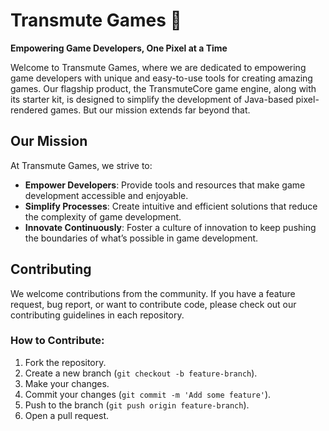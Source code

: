 # Transmute Games 🧪

**Empowering Game Developers, One Pixel at a Time**

Welcome to Transmute Games, where we are dedicated to empowering game developers with unique and easy-to-use tools for creating amazing games. Our flagship product, the TransmuteCore game engine, along with its starter kit, is designed to simplify the development of Java-based pixel-rendered games. But our mission extends far beyond that.

## Our Mission

At Transmute Games, we strive to:
- **Empower Developers**: Provide tools and resources that make game development accessible and enjoyable.
- **Simplify Processes**: Create intuitive and efficient solutions that reduce the complexity of game development.
- **Innovate Continuously**: Foster a culture of innovation to keep pushing the boundaries of what’s possible in game development.

## Contributing

We welcome contributions from the community. If you have a feature request, bug report, or want to contribute code, please check out our contributing guidelines in each repository.

### How to Contribute:
1. Fork the repository.
2. Create a new branch (`git checkout -b feature-branch`).
3. Make your changes.
4. Commit your changes (`git commit -m 'Add some feature'`).
5. Push to the branch (`git push origin feature-branch`).
6. Open a pull request.
